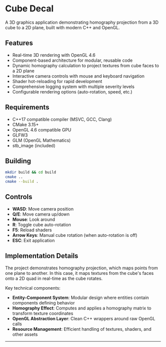 # Cube Decal

A 3D graphics application demonstrating homography projection from a 3D cube to a 2D plane, built with modern C++ and OpenGL.

## Features

- Real-time 3D rendering with OpenGL 4.6
- Component-based architecture for modular, reusable code
- Dynamic homography calculation to project textures from cube faces to a 2D plane
- Interactive camera controls with mouse and keyboard navigation
- Shader hot-reloading for rapid development
- Comprehensive logging system with multiple severity levels
- Configurable rendering options (auto-rotation, speed, etc.)

## Requirements

- C++17 compatible compiler (MSVC, GCC, Clang)
- CMake 3.15+
- OpenGL 4.6 compatible GPU
- GLFW3
- GLM (OpenGL Mathematics)
- stb_image (included)

## Building

```bash
mkdir build && cd build
cmake ..
cmake --build .
```

## Controls

- **WASD**: Move camera position
- **Q/E**: Move camera up/down
- **Mouse**: Look around
- **R**: Toggle cube auto-rotation
- **F5**: Reload shaders
- **Arrow Keys**: Manual cube rotation (when auto-rotation is off)
- **ESC**: Exit application

## Implementation Details

The project demonstrates homography projection, which maps points from one plane to another. In this case, it maps textures from the cube's faces onto a 2D quad in real-time as the cube rotates.

Key technical components:

- **Entity-Component System**: Modular design where entities contain components defining behavior
- **Homography Effect**: Computes and applies a homography matrix to transform texture coordinates
- **OpenGL Abstraction Layer**: Clean C++ wrappers around raw OpenGL calls
- **Resource Management**: Efficient handling of textures, shaders, and other assets

---
